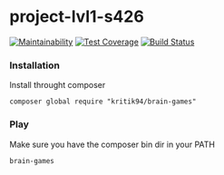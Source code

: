 # project-lvl1-s426

[![Maintainability](https://api.codeclimate.com/v1/badges/b747e0e5993ba981e8f3/maintainability)](https://codeclimate.com/github/kritik94/project-lvl1-s426/maintainability)
[![Test Coverage](https://api.codeclimate.com/v1/badges/b747e0e5993ba981e8f3/test_coverage)](https://codeclimate.com/github/kritik94/project-lvl1-s426/test_coverage)
[![Build Status](https://travis-ci.org/kritik94/project-lvl1-s426.svg?branch=master)](https://travis-ci.org/kritik94/project-lvl1-s426)

### Installation

Install throught composer

```
composer global require "kritik94/brain-games"
```

### Play

Make sure you have the composer bin dir in your PATH

```
brain-games
```
